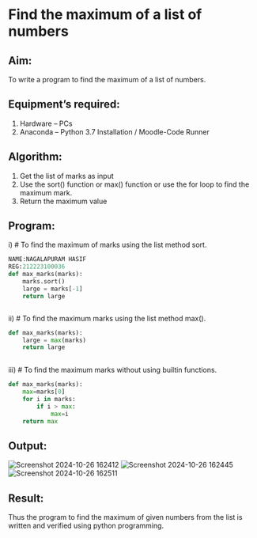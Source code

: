 # Find the maximum of a list of numbers
## Aim:
To write a program to find the maximum of a list of numbers.
## Equipment’s required:
1.	Hardware – PCs
2.	Anaconda – Python 3.7 Installation / Moodle-Code Runner
## Algorithm:
1.	Get the list of marks as input
2.	Use the sort() function or max() function or use the for loop to find the maximum mark.
3.	Return the maximum value
## Program:

i)	# To find the maximum of marks using the list method sort.
```Python
NAME:NAGALAPURAM HASIF
REG:212223100036
def max_marks(marks):
    marks.sort() 
    large = marks[-1]
    return large



```

ii)	# To find the maximum marks using the list method max().
```Python
def max_marks(marks):
    large = max(marks)
    return large
    


```

iii) # To find the maximum marks without using builtin functions.
```Python
def max_marks(marks):
    max=marks[0]
    for i in marks:
        if i > max:
            max=i
    return max


```

## Output:
![Screenshot 2024-10-26 162412](https://github.com/user-attachments/assets/5c02c2fe-5eee-49ac-b457-2af971c48721)
![Screenshot 2024-10-26 162445](https://github.com/user-attachments/assets/fd5f13b3-2ac9-4f9e-bd89-573623b6df9f)
![Screenshot 2024-10-26 162511](https://github.com/user-attachments/assets/7c672ba0-36ae-4bfe-9026-9b3b76d237fe)


## Result:
Thus the program to find the maximum of given numbers from the list is written and verified using python programming.
